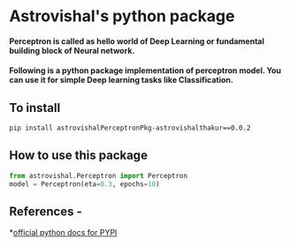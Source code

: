# Astrovishal's python package


#### Perceptron is called as hello world of Deep Learning or fundamental building block of Neural network.
#### Following is a python package implementation of perceptron model. You can use it for simple Deep learning tasks like Classification.


## To install

```bash
pip install astrovishalPerceptronPkg-astrovishalthakur==0.0.2
```

## How to use this package

```python
from astrovishal.Perceptron import Perceptron
model = Perceptron(eta=0.3, epochs=10)
```


## References -

*[official python docs for PYPI](https://packaging.python.org/en/latest/tutorials/packaging-projects/)
